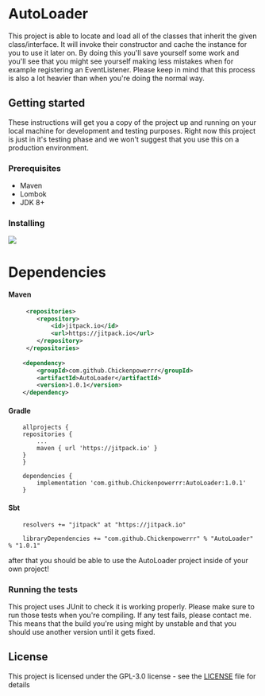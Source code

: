 # AutoLoader
This project is able to locate and load all of the classes that inherit the given class/interface.
It will invoke their constructor and cache the instance for you to use it later on.
By doing this you'll save yourself some work and you'll see that you might see yourself making
less mistakes when for example registering an EventListener. Please keep in mind that this process is also
a lot heavier than when you're doing the normal way. 

## Getting started
These instructions will get you a copy of the project up and running on your local machine for development 
and testing purposes. Right now this project is just in it's testing phase and we won't suggest that you use
this on a production environment.

### Prerequisites
* Maven
* Lombok
* JDK 8+

### Installing
[![](https://jitpack.io/v/Chickenpowerrr/AutoLoader.svg)](https://jitpack.io/#Chickenpowerrr/AutoLoader) 

# Dependencies
#### Maven

```xml
     <repositories>
 	    <repository>
 	        <id>jitpack.io</id>
 	        <url>https://jitpack.io</url>
 	    </repository>
     </repositories>
    
    <dependency>
        <groupId>com.github.Chickenpowerrr</groupId>
        <artifactId>AutoLoader</artifactId>
        <version>1.0.1</version>
    </dependency>        
```

#### Gradle

```
    allprojects {
	repositories {
	    ...
	    maven { url 'https://jitpack.io' }
	}
    }
	
    dependencies {
        implementation 'com.github.Chickenpowerrr:AutoLoader:1.0.1'
    }	
```

#### Sbt

```
    resolvers += "jitpack" at "https://jitpack.io"
 	
    libraryDependencies += "com.github.Chickenpowerrr" % "AutoLoader" % "1.0.1"	
```



after that you should be able to use the AutoLoader project inside of your own project!

### Running the tests
This project uses JUnit to check it is working properly. Please make sure to run those tests when you're compiling.
If any test fails, please contact me. This means that the build you're using might by unstable and that you should 
use another version until it gets fixed.

## License

This project is licensed under the GPL-3.0 license - see the [LICENSE](LICENSE) file for details
